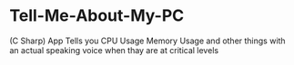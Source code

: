 # Tell-Me-About-My-PC
(C Sharp) App Tells you CPU Usage Memory Usage and other things with an actual speaking voice when thay are at critical levels
 
